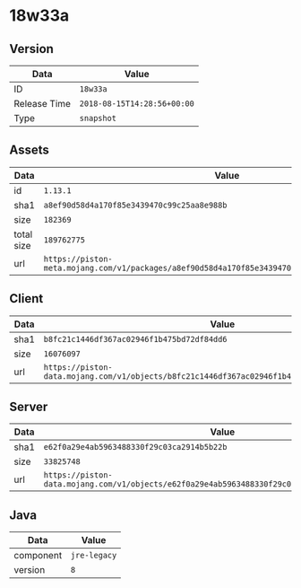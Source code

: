 # 18w33a

## Version

|**Data**        | **Value**                 |
|----------------|-------------------------|
| ID   | ```18w33a```   |
| Release Time   | ```2018-08-15T14:28:56+00:00```   |
| Type   | ```snapshot```   |

## Assets

|**Data**        | **Value**                 |
|----------------|-------------------------|
| id   | ```1.13.1```   |
| sha1   | ```a8ef90d58d4a170f85e3439470c99c25aa8e988b```   |
| size   | ```182369```   |
| total size  | ```189762775```  |
| url       | ```https://piston-meta.mojang.com/v1/packages/a8ef90d58d4a170f85e3439470c99c25aa8e988b/1.13.1.json``` |

## Client

|**Data**        | **Value**                 |
|----------------|-------------------------|
| sha1   | ```b8fc21c1446df367ac02946f1b475bd72df84dd6```   |
| size   | ```16076097```   |
| url       | ```https://piston-data.mojang.com/v1/objects/b8fc21c1446df367ac02946f1b475bd72df84dd6/client.jar``` |

## Server

|**Data**        | **Value**                 |
|----------------|-------------------------|
| sha1   | ```e62f0a29e4ab5963488330f29c03ca2914b5b22b```   |
| size   | ```33825748```   |
| url       | ```https://piston-data.mojang.com/v1/objects/e62f0a29e4ab5963488330f29c03ca2914b5b22b/server.jar``` |

## Java

|**Data**        | **Value**                 |
|----------------|-------------------------|
| component   | ```jre-legacy```   |
| version   | ```8```   |